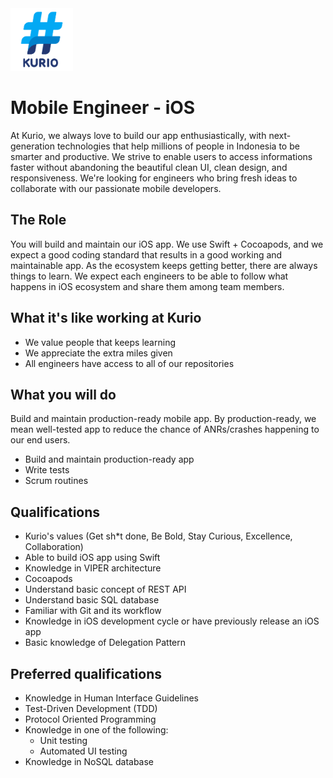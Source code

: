 <img src="logo_kurio.png" alt="Logo" style="width: 100px;"/>

# Mobile Engineer - iOS

At Kurio, we always love to build our app enthusiastically, with next-generation technologies that help millions of people in Indonesia to be smarter and productive. We strive to enable users to access informations faster without abandoning the beautiful clean UI, clean design, and responsiveness. We're looking for engineers who bring fresh ideas to collaborate with our passionate mobile developers.

## The Role

You will build and maintain our iOS app. We use Swift + Cocoapods, and we expect a good coding standard that results in a good working and maintainable app. As the ecosystem keeps getting better, there are always things to learn. We expect each engineers to be able to follow what happens in iOS ecosystem and share them among team members.

## What it's like working at Kurio

- We value people that keeps learning
- We appreciate the extra miles given
- All engineers have access to all of our repositories

## What you will do

Build and maintain production-ready mobile app. By production-ready, we mean well-tested app to reduce the chance of ANRs/crashes happening to our end users.

- Build and maintain production-ready app
- Write tests
- Scrum routines

## Qualifications

- Kurio's values (Get sh*t done, Be Bold, Stay Curious, Excellence, Collaboration)
- Able to build iOS app using Swift
- Knowledge in VIPER architecture
- Cocoapods
- Understand basic concept of REST API
- Understand basic SQL database
- Familiar with Git and its workflow
- Knowledge in iOS development cycle or have previously release an iOS app
- Basic knowledge of Delegation Pattern

## Preferred qualifications

- Knowledge in Human Interface Guidelines
- Test-Driven Development (TDD)
- Protocol Oriented Programming
- Knowledge in one of the following:
  - Unit testing
  - Automated UI testing
- Knowledge in NoSQL database
